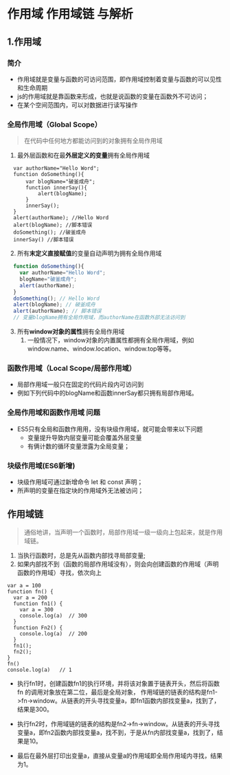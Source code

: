 # 作用域 作用域链 与解析

## 1.作用域
  ### 简介
  - 作用域就是变量与函数的可访问范围，即作用域控制着变量与函数的可以见性和生命周期
  - js的作用域就是靠函数来形成，也就是说函数的变量在函数外不可访问；    
  - 在某个空间范围内，可以对数据进行读写操作
  
  ### 全局作用域（Global Scope）
  > 在代码中任何地方都能访问到的对象拥有全局作用域  

  1. 最外层函数和在最**外层定义的变量**拥有全局作用域  
  ```JS
    var authorName="Hello Word";
    function doSomething(){
        var blogName="破釜成舟";
        function innerSay(){
            alert(blogName);
        }
        innerSay();
    }
    alert(authorName); //Hello Word
    alert(blogName); //脚本错误
    doSomething(); //破釜成舟
    innerSay() //脚本错误
  ```


  2. 所有**末定义直接赋值**的变量自动声明为拥有全局作用域  
  ```js
    function doSomething(){
      var authorName="Hello Word";
      blogName="破釜成舟";
      alert(authorName);
    }
    doSomething(); // Hello Word
    alert(blogName); // 破釜成舟
    alert(authorName); // 脚本错误
    // 变量blogName拥有全局作用域，而authorName在函数外部无法访问到
  ```

  3. 所有**window对象的属性**拥有全局作用域
     1. 一般情况下，window对象的内置属性都拥有全局作用域，例如window.name、window.location、window.top等等。  

  ### 函数作用域（Local Scope/局部作用域）　
  - 局部作用域一般只在固定的代码片段内可访问到  
  - 例如下列代码中的blogName和函数innerSay都只拥有局部作用域。  
  
  ### 全局作用域和函数作用域 问题
  - ES5只有全局和函数作用用，没有块级作用域，就可能会带来以下问题  
    - 变量提升导致内层变量可能会覆盖外层变量  
    - 有俩计数的循环变量泄露为全局变量；  

  ### 块级作用域(ES6新增)
  - 块级作用域可通过新增命令 let 和 const 声明；    
  - 所声明的变量在指定块的作用域外无法被访问；    


## 作用域链
> 通俗地讲，当声明一个函数时，局部作用域一级一级向上包起来，就是作用域链。  
1. 当执行函数时，总是先从函数内部找寻局部变量;  
2. 如果内部找不到（函数的局部作用域没有），则会向创建函数的作用域（声明函数的作用域）寻找，依次向上
```JS
var a = 100
function fn() {
  var a = 200
  function fn1() {
    var a = 300
    console.log(a)  // 300
  }
  function Fn2() {
    console.log(a)  // 200
  }
  fn1();
  fn2();
}
fn()
console.log(a)   // 1
```
- 执行fn1时，创建函数fn1的执行环境，并将该对象置于链表开头，然后将函数 fn 的调用对象放在第二位，最后是全局对象， 作用域链的链表的结构是fn1->fn->window。从链表的开头寻找变量a，即fn1函数内部找变量a，找到了，结果是300。

- 执行fn2时，作用域链的链表的结构是fn2->fn->window。从链表的开头寻找变量a，即fn2函数内部找变量a，找不到，于是从fn内部找变量a，找到了，结果是10。

- 最后在最外层打印出变量a，直接从变量a的作用域即全局作用域内寻找，结果为1。

